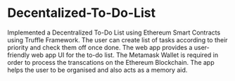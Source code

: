 # Decentalized-To-Do-List
Implemented a Decentralized To-Do List using Ethereum Smart Contracts using Truffle Framework. The user can create list of tasks according to their priority and check them off once done. The web app provides a user-friendly web app UI for the to-do list. The Metamask Wallet is required in order to process the transcations on the Ethereum Blockchain. The app helps the user to be organised and also acts as a memory aid.